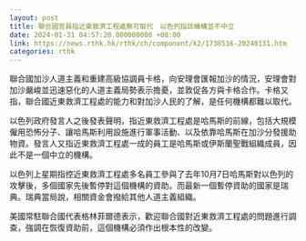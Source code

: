 ```yaml
---
layout: post
title: 聯合國官員指近東救濟工程處無可取代　以色列指該機構並不中立
date: 2024-01-31 04:57:20.000000000 +08:00
link: https://news.rthk.hk/rthk/ch/component/k2/1738516-20240131.htm
categories: rthk
---
```


聯合國加沙人道主義和重建高級協調員卡格，向安理會匯報加沙的情況，安理會對加沙嚴峻並迅速惡化的人道主義局勢表示擔憂，並敦促各方與卡格合作。卡格又指，聯合國近東救濟工程處的能力和對加沙人民的了解，是任何機構都難以取代。

以色列政府發言人之後發表聲明，指近東救濟工程處是哈馬斯的前線，包括大規模僱用恐怖分子、讓哈馬斯利用設施進行軍事活動、以及依靠哈馬斯在加沙分發援助物資。發言人又指近東救濟工程處一成的員工是哈馬斯或伊斯蘭聖戰組織成員，因此不是一個中立的機構。

以色列上星期指控近東救濟工程處多名員工參與了去年10月7日哈馬斯對以色列的攻擊後，多個國家先後暫停對這個機構的資助。而最新一個暫停資助的國家是瑞典。瑞典當局說，相關資金會撥給其他人道主義組織。

美國常駐聯合國代表格林菲爾德表示，歡迎聯合國對近東救濟工程處的問題進行調查，強調在恢復資助前，這個機構必須作出根本性的改變。
